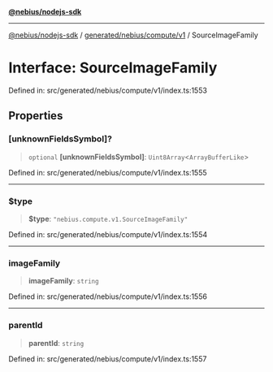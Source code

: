 [**@nebius/nodejs-sdk**](../../../../../README.md)

---

[@nebius/nodejs-sdk](../../../../../README.md) / [generated/nebius/compute/v1](../README.md) / SourceImageFamily

# Interface: SourceImageFamily

Defined in: src/generated/nebius/compute/v1/index.ts:1553

## Properties

### \[unknownFieldsSymbol\]?

> `optional` **\[unknownFieldsSymbol\]**: `Uint8Array`\<`ArrayBufferLike`\>

Defined in: src/generated/nebius/compute/v1/index.ts:1555

---

### $type

> **$type**: `"nebius.compute.v1.SourceImageFamily"`

Defined in: src/generated/nebius/compute/v1/index.ts:1554

---

### imageFamily

> **imageFamily**: `string`

Defined in: src/generated/nebius/compute/v1/index.ts:1556

---

### parentId

> **parentId**: `string`

Defined in: src/generated/nebius/compute/v1/index.ts:1557
